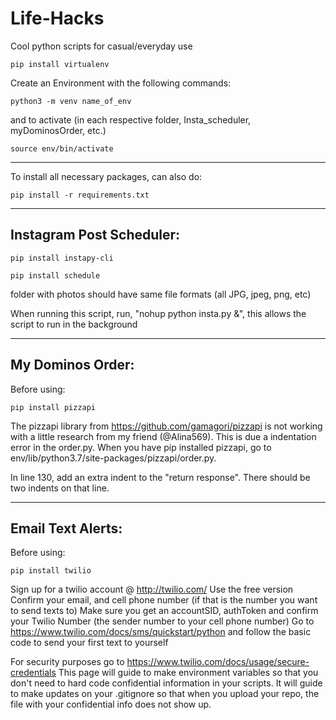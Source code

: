 # Life-Hacks
Cool python scripts for casual/everyday use

``
pip install virtualenv
``

Create an Environment with the following commands:

``
python3 -m venv name_of_env
``

and to activate (in each respective folder, Insta_scheduler, myDominosOrder, etc.)

``
source env/bin/activate
``

_____________________________________________________

To install all necessary packages, can also do:

``
pip install -r requirements.txt
``


-----------------------------------------------------

## Instagram Post Scheduler:

``
pip install instapy-cli
``

``
pip install schedule
``

folder with photos should have same file formats (all JPG, jpeg, png, etc)


When running this script, run, "nohup python insta.py &", this allows the script to run in the background

-----------------------------------------------------

## My Dominos Order: 

Before using:

``
pip install pizzapi
``

The pizzapi library from https://github.com/gamagori/pizzapi is not working with a little research from my friend (@Alina569). This is due a indentation error in the order.py.
When you have pip installed pizzapi, go to env/lib/python3.7/site-packages/pizzapi/order.py.

In line 130, add an extra indent to the "return response". There should be two indents on that line.

-----------------------------------------------------
## Email Text Alerts:

Before using:

``
pip install twilio
``

Sign up for a twilio account @ http://twilio.com/ 
Use the free version
Confirm your email, and cell phone number (if that is the number you want to send texts to)
Make sure you get an accountSID, authToken and confirm your Twilio Number (the sender number to your cell phone number)
Go to https://www.twilio.com/docs/sms/quickstart/python and follow the basic code to send your first text to yourself

For security purposes go to https://www.twilio.com/docs/usage/secure-credentials
This page will guide to make environment variables so that you don't need to hard code confidential information in your scripts. It will guide to make updates on your .gitignore so that when you upload your repo, the file with your confidential info does not show up.
